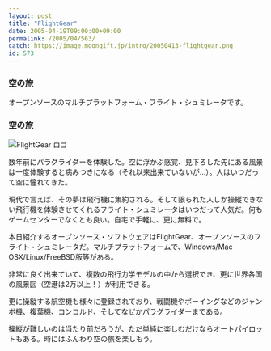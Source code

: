 ```yaml
---
layout: post
title: "FlightGear"
date: 2005-04-19T09:00:00+09:00
permalink: /2005/04/563/
catch: https://image.moongift.jp/intro/20050413-flightgear.png
id: 573
---
```

### 空の旅
  
オープンソースのマルチプラットフォーム・フライト・シュミレータです。  
<!--more-->  

### 空の旅
  

![FlightGear ロゴ](https://image.moongift.jp/intro/20050413-flightgear.png "FlightGear ロゴ")

  

数年前にパラグライダーを体験した。空に浮かぶ感覚、見下ろした先にある風景は一度体験すると病みつきになる（それ以来出来ていないが…）。人はいつだって空に憧れてきた。

  

現代で言えば、その夢は飛行機に集約される。そして限られた人しか操縦できない飛行機を体験させてくれるフライト・シュミレータはいつだって人気だ。何もゲームセンターでなくとも良い。自宅で手軽に、更に無料で。

  

本日紹介するオープンソース・ソフトウェアはFlightGear、オープンソースのフライト・シュミレータだ。マルチプラットフォームで、Windows/Mac OSX/Linux/FreeBSD版等がある。

  

非常に良く出来ていて、複数の飛行力学モデルの中から選択でき、更に世界各国の風景図（空港は2万以上！）が利用できる。

  

更に操縦する航空機も様々に登録されており、戦闘機やボーイングなどのジャンボ機、複葉機、コンコルド、そしてなぜかパラグライダーまである。

  

操縦が難しいのは当たり前だろうが、ただ単純に楽しむだけならオートパイロットもある。時にはふんわり空の旅を楽しもう。

